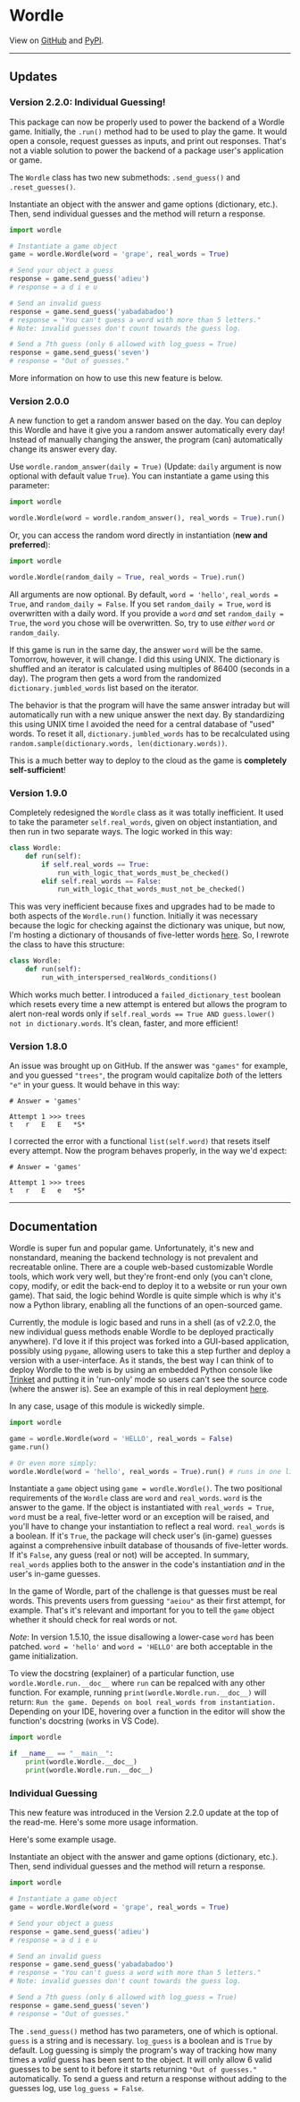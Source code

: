 # Wordle

View on [GitHub](https://github.com/preritdas/wordle) and [PyPI](https://pypi.org/project/wordle-python/).

----
## Updates

### Version 2.2.0: Individual Guessing!

This package can now be properly used to power the backend of a Wordle game. Initially, the `.run()` method had to be used to play the game. It would open a console, request guesses as inputs, and print out responses. That's not a viable solution to power the backend of a package user's application or game. 

The `Wordle` class has two new submethods: `.send_guess()` and `.reset_guesses()`. 

Instantiate an object with the answer and game options (dictionary, etc.). Then, send individual guesses and the method will return a response.

```python
import wordle

# Instantiate a game object
game = wordle.Wordle(word = 'grape', real_words = True)

# Send your object a guess
response = game.send_guess('adieu')
# response = a d i e u

# Send an invalid guess
response = game.send_guess('yabadabadoo')
# response = "You can't guess a word with more than 5 letters."
# Note: invalid guesses don't count towards the guess log.

# Send a 7th guess (only 6 allowed with log_guess = True)
response = game.send_guess('seven')
# response = "Out of guesses."
```

More information on how to use this new feature is below.

### Version 2.0.0

A new function to get a random answer based on the day. You can deploy this Wordle and have it give you a random answer automatically every day! Instead of manually changing the answer, the program (can) automatically change its answer every day.

Use `wordle.random_answer(daily = True)` (Update: `daily` argument is now optional with default value `True`). You can instantiate a game using this parameter:

```python
import wordle

wordle.Wordle(word = wordle.random_answer(), real_words = True).run()
```

Or, you can access the random word directly in instantiation (**new and preferred**):

```python
import wordle

wordle.Wordle(random_daily = True, real_words = True).run()
```

All arguments are now optional. By default, `word = 'hello'`, `real_words = True`, and `random_daily = False`. If you set `random_daily = True`, `word` is overwritten with a daily word. If you provide a `word` _and_ set `random_daily = True`, the `word` you chose will be overwritten. So, try to use _either_ `word` _or_ `random_daily`. 

If this game is run in the same day, the answer `word` will be the same. Tomorrow, however, it will change. I did this using UNIX. The dictionary is shuffled and an iterator is calculated using multiples of 86400 (seconds in a day). The program then gets a word from the randomized `dictionary.jumbled_words` list based on the iterator. 

The behavior is that the program will have the same answer intraday but will automatically run with a new unique answer the next day. By standardizing this using UNIX time I avoided the need for a central database of "used" words. To reset it all, `dictionary.jumbled_words` has to be recalculated using `random.sample(dictionary.words, len(dictionary.words))`. 

This is a much better way to deploy to the cloud as the game is **completely self-sufficient**!

### Version 1.9.0

Completely redesigned the `Wordle` class as it was totally inefficient. It used to take the parameter `self.real_words`, given on object instantiation, and then run in two separate ways. The logic worked in this way:

```python
class Wordle:
    def run(self):
        if self.real_words == True:
            run_with_logic_that_words_must_be_checked()
        elif self.real_words == False:
            run_with_logic_that_words_must_not_be_checked()
```

This was very inefficient because fixes and upgrades had to be made to both aspects of the `Wordle.run()` function. Initially it was necessary because the logic for checking against the dictionary was unique, but now, I'm hosting a dictionary of thousands of five-letter words [here](https://wordle.preritdas.com/words.txt). So, I rewrote the class to have this structure:

```python
class Wordle:
    def run(self):
        run_with_interspersed_realWords_conditions()
```

Which works much better. I introduced a `failed_dictionary_test` boolean which resets every time a new attempt is entered but allows the program to alert non-real words only if `self.real_words == True AND guess.lower() not in dictionary.words`. It's clean, faster, and more efficient!

### Version 1.8.0

An issue was brought up on GitHub. If the answer was `"games"` for example, and you guessed `"trees"`, the program would capitalize _both_ of the letters `"e"` in your guess. It would behave in this way:

```
# Answer = 'games'

Attempt 1 >>> trees
t   r   E   E   *S*
```

I corrected the error with a functional `list(self.word)` that resets itself every attempt. Now the program behaves properly, in the way we'd expect:

```
# Answer = 'games'

Attempt 1 >>> trees
t   r   E   e   *S*
```
----
## Documentation

Wordle is super fun and popular game. Unfortunately, it's new and nonstandard, meaning the backend technology is not prevalent and recreatable online. There are a couple web-based customizable Wordle tools, which work very well, but they're front-end only (you can't clone, copy, modify, or edit the back-end to deploy it to a website or run your own game). That said, the logic behind Wordle is quite simple which is why it's now a Python library, enabling all the functions of an open-sourced game.

Currently, the module is logic based and runs in a shell (as of v2.2.0, the new individual guess methods enable Wordle to be deployed practically anywhere). I'd love it if this project was forked into a GUI-based application, possibly using `pygame`, allowing users to take this a step further and deploy a version with a user-interface. As it stands, the best way I can think of to deploy Wordle to the web is by using an embedded Python console like [Trinket](https://trinket.io/features/python3) and putting it in 'run-only' mode so users can't see the source code (where the answer is). See an example of this in real deployment [here](https://wordle.preritdas.com).

In any case, usage of this module is wickedly simple.

```python
import wordle

game = wordle.Wordle(word = 'HELLO', real_words = False)
game.run()

# Or even more simply:
wordle.Wordle(word = 'hello', real_words = True).run() # runs in one line. 
```

Instantiate a `game` object using `game = wordle.Wordle()`. The two positional requirements of the `Wordle` class are `word` and `real_words`. `word` is the answer to the game. If the object is instantiated with `real_words = True`, `word` must be a real, five-letter word or an exception will be raised, and you'll have to change your instantiation to reflect a real word. `real_words` is a boolean. If it's `True`, the package will check user's (in-game) guesses against a comprehensive inbuilt database of thousands of five-letter words. If it's `False`, any guess (real or not) will be accepted. In summary, `real_words` applies both to the answer in the code's instantiation _and_ in the user's in-game guesses.

In the game of Wordle, part of the challenge is that guesses must be real words. This prevents users from guessing `"aeiou"` as their first attempt, for example. That's it's relevant and important for you to tell the `game` object whether it should check for real words or not.

_Note_: In version 1.5.10, the issue disallowing a lower-case `word` has been patched. `word = 'hello'` and `word = 'HELLO'` are both acceptable in the game initialization.

To view the docstring (explainer) of a particular function, use `wordle.Wordle.run.__doc__` where `run` can be repalced with any other function. For example, running `print(wordle.Wordle.run.__doc__)` will return: `Run the game. Depends on bool real_words from instantiation.` Depending on your IDE, hovering over a function in the editor will show the function's docstring (works in VS Code).

```python
import wordle

if __name__ == "__main__":
    print(wordle.Wordle.__doc__)
    print(wordle.Wordle.run.__doc__)
```

### Individual Guessing

This new feature was introduced in the Version 2.2.0 update at the top of the read-me. Here's some more usage information.

Here's some example usage. 

Instantiate an object with the answer and game options (dictionary, etc.). Then, send individual guesses and the method will return a response.

```python
import wordle

# Instantiate a game object
game = wordle.Wordle(word = 'grape', real_words = True)

# Send your object a guess
response = game.send_guess('adieu')
# response = a d i e u

# Send an invalid guess
response = game.send_guess('yabadabadoo')
# response = "You can't guess a word with more than 5 letters."
# Note: invalid guesses don't count towards the guess log.

# Send a 7th guess (only 6 allowed with log_guess = True)
response = game.send_guess('seven')
# response = "Out of guesses."
```

The `.send_guess()` method has two parameters, one of which is optional. `guess` is a string and is necessary. `log_guess` is a boolean and is `True` by default. Log guessing is simply the program's way of tracking how many times a _valid_ guess has been sent to the object. It will only allow 6 valid guesses to be sent to it before it starts returning `"Out of guesses."` automatically. To send a guess and return a response without adding to the guesses log, use `log_guess = False`.